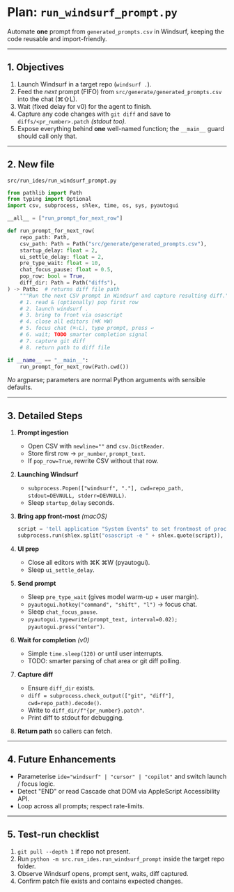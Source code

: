 # Plan: `run_windsurf_prompt.py`

Automate **one** prompt from `generated_prompts.csv` in Windsurf, keeping the code reusable and import-friendly.

---
## 1. Objectives

1. Launch Windsurf in a target repo (`windsurf .`).
2. Feed the *next* prompt (FIFO) from `src/generate/generated_prompts.csv` into the chat (⌘⇧L).
3. Wait (fixed delay for v0) for the agent to finish.
4. Capture any code changes with `git diff` and save to `diffs/<pr_number>.patch` *(stdout too).*
5. Expose everything behind **one** well-named function; the `__main__` guard should call only that.

---
## 2. New file

`src/run_ides/run_windsurf_prompt.py`

```python
from pathlib import Path
from typing import Optional
import csv, subprocess, shlex, time, os, sys, pyautogui

__all__ = ["run_prompt_for_next_row"]

def run_prompt_for_next_row(
    repo_path: Path,
    csv_path: Path = Path("src/generate/generated_prompts.csv"),
    startup_delay: float = 2,
    ui_settle_delay: float = 2,
    pre_type_wait: float = 10,
    chat_focus_pause: float = 0.5,
    pop_row: bool = True,
    diff_dir: Path = Path("diffs"),
) -> Path:  # returns diff file path
    """Run the next CSV prompt in Windsurf and capture resulting diff."""
    # 1. read & (optionally) pop first row
    # 2. launch windsurf .
    # 3. bring to front via osascript
    # 4. close all editors (⌘K ⌘W)
    # 5. focus chat (⌘⇧L), type prompt, press ↩
    # 6. wait; TODO smarter completion signal
    # 7. capture git diff
    # 8. return path to diff file

if __name__ == "__main__":
    run_prompt_for_next_row(Path.cwd())
```

*No* argparse; parameters are normal Python arguments with sensible defaults.

---
## 3. Detailed Steps

1. **Prompt ingestion**
   - Open CSV with `newline=""` and `csv.DictReader`.
   - Store first row → `pr_number`, `prompt_text`.
   - If `pop_row=True`, rewrite CSV without that row.

2. **Launching Windsurf**
   - `subprocess.Popen(["windsurf", "."], cwd=repo_path, stdout=DEVNULL, stderr=DEVNULL)`.
   - Sleep `startup_delay` seconds.

3. **Bring app front-most** *(macOS)*
   ```python
   script = 'tell application "System Events" to set frontmost of process "Windsurf" to true'
   subprocess.run(shlex.split("osascript -e " + shlex.quote(script)), stdout=DEVNULL, stderr=DEVNULL)
   ```

4. **UI prep**
   - Close all editors with ⌘K ⌘W (pyautogui).
   - Sleep `ui_settle_delay`.

5. **Send prompt**
   - Sleep `pre_type_wait` (gives model warm-up + user margin).
   - `pyautogui.hotkey("command", "shift", "l")` → focus chat.
   - Sleep `chat_focus_pause`.
   - `pyautogui.typewrite(prompt_text, interval=0.02); pyautogui.press("enter")`.

6. **Wait for completion** *(v0)*
   - Simple `time.sleep(120)` or until user interrupts.
   - TODO: smarter parsing of chat area or git diff polling.

7. **Capture diff**
   - Ensure `diff_dir` exists.
   - `diff = subprocess.check_output(["git", "diff"], cwd=repo_path).decode()`.
   - Write to `diff_dir/f"{pr_number}.patch"`.
   - Print diff to stdout for debugging.

8. **Return path** so callers can fetch.

---
## 4. Future Enhancements

- Parameterise `ide="windsurf" | "cursor" | "copilot"` and switch launch / focus logic.
- Detect "END" or read Cascade chat DOM via AppleScript Accessibility API.
- Loop across all prompts; respect rate-limits.

---
## 5. Test-run checklist

1. `git pull --depth 1` if repo not present.
2. Run `python -m src.run_ides.run_windsurf_prompt` inside the target repo folder.
3. Observe Windsurf opens, prompt sent, waits, diff captured.
4. Confirm patch file exists and contains expected changes.